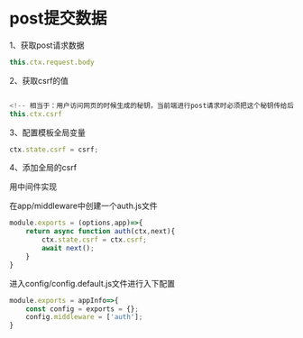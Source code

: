 # post提交数据

1、获取post请求数据

```js
this.ctx.request.body
```

2、获取csrf的值

```js

<!-- 相当于：用户访问网页的时候生成的秘钥，当前端进行post请求时必须把这个秘钥传给后台，字段名"_csrf" -->
this.ctx.csrf
```

3、配置模板全局变量

```js
ctx.state.csrf = csrf;
```

4、添加全局的csrf

用中间件实现

在app/middleware中创建一个auth.js文件

```js
module.exports = (options,app)=>{
	return async function auth(ctx,next){
		ctx.state.csrf = ctx.csrf;
		await next();
	}
}
```

进入config/config.default.js文件进行入下配置

```js
module.exports = appInfo=>{
	const config = exports = {};
	config.middleware = ['auth'];
}
```